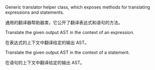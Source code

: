 Generic translator helper class, which exposes methods for translating expressions and
statements.

通用的翻译器帮助器类，它公开了翻译表达式和语句的方法。

Translate the given output AST in the context of an expression.

在表达式的上下文中翻译给定的输出 AST。

Translate the given output AST in the context of a statement.

在语句的上下文中翻译给定的输出 AST。